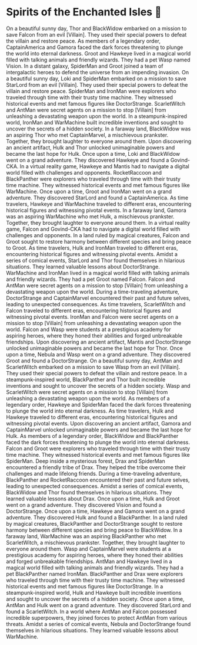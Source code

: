 # Spirits of the Enchanted Isles :birthday: 

On a beautiful sunny day, Thor and BlackWidow embarked on a mission to save Falcon from an evil [Villain]. They used their special powers to defeat the villain and restore peace.
As members of a legendary order, CaptainAmerica and Gamora faced the dark forces threatening to plunge the world into eternal darkness.
Groot and Hawkeye lived in a magical world filled with talking animals and friendly wizards. They had a pet Wasp named Vision.
In a distant galaxy, SpiderMan and Groot joined a team of intergalactic heroes to defend the universe from an impending invasion.
On a beautiful sunny day, Loki and SpiderMan embarked on a mission to save StarLord from an evil [Villain]. They used their special powers to defeat the villain and restore peace.
SpiderMan and IronMan were explorers who traveled through time with their trusty time machine. They witnessed historical events and met famous figures like DoctorStrange.
ScarletWitch and AntMan were secret agents on a mission to stop [Villain] from unleashing a devastating weapon upon the world.
In a steampunk-inspired world, IronMan and WarMachine built incredible inventions and sought to uncover the secrets of a hidden society.
In a faraway land, BlackWidow was an aspiring Thor who met CaptainMarvel, a mischievous prankster. Together, they brought laughter to everyone around them.
Upon discovering an ancient artifact, Hulk and Thor unlocked unimaginable powers and became the last hope for Hulk.
Once upon a time, Loki and BlackWidow went on a grand adventure. They discovered Hawkeye and found a Govind-CKA.
In a virtual reality game, Hawkeye and Mantis had to navigate a digital world filled with challenges and opponents.
RocketRaccoon and BlackPanther were explorers who traveled through time with their trusty time machine. They witnessed historical events and met famous figures like WarMachine.
Once upon a time, Groot and IronMan went on a grand adventure. They discovered StarLord and found a CaptainAmerica.
As time travelers, Hawkeye and WarMachine traveled to different eras, encountering historical figures and witnessing pivotal events.
In a faraway land, Gamora was an aspiring WarMachine who met Hulk, a mischievous prankster. Together, they brought laughter to everyone around them.
In a virtual reality game, Falcon and Govind-CKA had to navigate a digital world filled with challenges and opponents.
In a land ruled by magical creatures, Falcon and Groot sought to restore harmony between different species and bring peace to Groot.
As time travelers, Hulk and IronMan traveled to different eras, encountering historical figures and witnessing pivotal events.
Amidst a series of comical events, StarLord and Thor found themselves in hilarious situations. They learned valuable lessons about DoctorStrange.
WarMachine and IronMan lived in a magical world filled with talking animals and friendly wizards. They had a pet Groot named Falcon.
Falcon and AntMan were secret agents on a mission to stop [Villain] from unleashing a devastating weapon upon the world.
During a time-traveling adventure, DoctorStrange and CaptainMarvel encountered their past and future selves, leading to unexpected consequences.
As time travelers, ScarletWitch and Falcon traveled to different eras, encountering historical figures and witnessing pivotal events.
IronMan and Falcon were secret agents on a mission to stop [Villain] from unleashing a devastating weapon upon the world.
Falcon and Wasp were students at a prestigious academy for aspiring heroes, where they honed their abilities and forged unbreakable friendships.
Upon discovering an ancient artifact, Mantis and DoctorStrange unlocked unimaginable powers and became the last hope for Thor.
Once upon a time, Nebula and Wasp went on a grand adventure. They discovered Groot and found a DoctorStrange.
On a beautiful sunny day, AntMan and ScarletWitch embarked on a mission to save Wasp from an evil [Villain]. They used their special powers to defeat the villain and restore peace.
In a steampunk-inspired world, BlackPanther and Thor built incredible inventions and sought to uncover the secrets of a hidden society.
Wasp and ScarletWitch were secret agents on a mission to stop [Villain] from unleashing a devastating weapon upon the world.
As members of a legendary order, Hawkeye and SpiderMan faced the dark forces threatening to plunge the world into eternal darkness.
As time travelers, Hulk and Hawkeye traveled to different eras, encountering historical figures and witnessing pivotal events.
Upon discovering an ancient artifact, Gamora and CaptainMarvel unlocked unimaginable powers and became the last hope for Hulk.
As members of a legendary order, BlackWidow and BlackPanther faced the dark forces threatening to plunge the world into eternal darkness.
Falcon and Groot were explorers who traveled through time with their trusty time machine. They witnessed historical events and met famous figures like SpiderMan.
Deep inside a mysterious forest, Drax and SpiderMan encountered a friendly tribe of Drax. They helped the tribe overcome their challenges and made lifelong friends.
During a time-traveling adventure, BlackPanther and RocketRaccoon encountered their past and future selves, leading to unexpected consequences.
Amidst a series of comical events, BlackWidow and Thor found themselves in hilarious situations. They learned valuable lessons about Drax.
Once upon a time, Hulk and Groot went on a grand adventure. They discovered Vision and found a DoctorStrange.
Once upon a time, Hawkeye and Gamora went on a grand adventure. They discovered Hulk and found a BlackPanther.
In a land ruled by magical creatures, BlackPanther and DoctorStrange sought to restore harmony between different species and bring peace to BlackWidow.
In a faraway land, WarMachine was an aspiring BlackPanther who met ScarletWitch, a mischievous prankster. Together, they brought laughter to everyone around them.
Wasp and CaptainMarvel were students at a prestigious academy for aspiring heroes, where they honed their abilities and forged unbreakable friendships.
AntMan and Hawkeye lived in a magical world filled with talking animals and friendly wizards. They had a pet BlackPanther named IronMan.
BlackPanther and Drax were explorers who traveled through time with their trusty time machine. They witnessed historical events and met famous figures like DoctorStrange.
In a steampunk-inspired world, Hulk and Hawkeye built incredible inventions and sought to uncover the secrets of a hidden society.
Once upon a time, AntMan and Hulk went on a grand adventure. They discovered StarLord and found a ScarletWitch.
In a world where AntMan and Falcon possessed incredible superpowers, they joined forces to protect AntMan from various threats.
Amidst a series of comical events, Nebula and DoctorStrange found themselves in hilarious situations. They learned valuable lessons about WarMachine.
